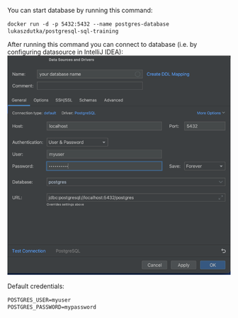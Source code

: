 You can start database by running this command:

```
docker run -d -p 5432:5432 --name postgres-database lukaszdutka/postgresql-sql-training
```

After running this command you can connect to database (i.e. by configuring datasource in IntelliJ IDEA):
![datasource-config.png](datasource-config.png)

Default credentials:

```
POSTGRES_USER=myuser
POSTGRES_PASSWORD=mypassword
```
